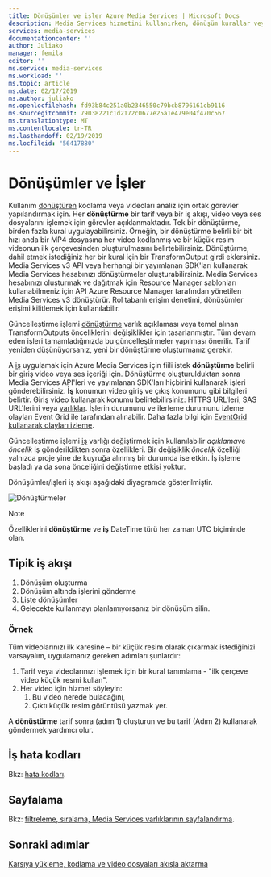 ```yaml
---
title: Dönüşümler ve işler Azure Media Services | Microsoft Docs
description: Media Services hizmetini kullanırken, dönüşüm kurallar veya videolarınızı işlemek için özellikleri tanımlamak için oluşturmanız gerekir. Bu makalede, dönüştürme nedir ve nasıl kullanılacağını hakkında genel bir bakış sağlar.
services: media-services
documentationcenter: ''
author: Juliako
manager: femila
editor: ''
ms.service: media-services
ms.workload: ''
ms.topic: article
ms.date: 02/17/2019
ms.author: juliako
ms.openlocfilehash: fd93b84c251a0b2346550c79bcb8796161cb9116
ms.sourcegitcommit: 79038221c1d2172c0677e25a1e479e04f470c567
ms.translationtype: MT
ms.contentlocale: tr-TR
ms.lasthandoff: 02/19/2019
ms.locfileid: "56417880"
---
```

# <a name="transforms-and-jobs"></a>Dönüşümler ve İşler
 
Kullanım [dönüştüren](https://docs.microsoft.com/rest/api/media/transforms) kodlama veya videoları analiz için ortak görevler yapılandırmak için. Her **dönüştürme** bir tarif veya bir iş akışı, video veya ses dosyalarını işlemek için görevler açıklanmaktadır. Tek bir dönüştürme, birden fazla kural uygulayabilirsiniz. Örneğin, bir dönüştürme belirli bir bit hızı anda bir MP4 dosyasına her video kodlanmış ve bir küçük resim videonun ilk çerçevesinden oluşturulmasını belirtebilirsiniz. Dönüştürme, dahil etmek istediğiniz her bir kural için bir TransformOutput girdi eklersiniz. Media Services v3 API veya herhangi bir yayımlanan SDK'ları kullanarak Media Services hesabınızı dönüştürmeler oluşturabilirsiniz. Media Services hesabınızı oluşturmak ve dağıtmak için Resource Manager şablonları kullanabilmeniz için API Azure Resource Manager tarafından yönetilen Media Services v3 dönüştürür. Rol tabanlı erişim denetimi, dönüşümler erişimi kilitlemek için kullanılabilir.

Güncelleştirme işlemi [dönüştürme](https://docs.microsoft.com/rest/api/media/transforms) varlık açıklaması veya temel alınan TransformOutputs önceliklerini değişiklikler için tasarlanmıştır. Tüm devam eden işleri tamamladığınızda bu güncelleştirmeler yapılması önerilir. Tarif yeniden düşünüyorsanız, yeni bir dönüştürme oluşturmanız gerekir.

A [iş](https://docs.microsoft.com/rest/api/media/jobs) uygulamak için Azure Media Services için fiili istek **dönüştürme** belirli bir giriş video veya ses içeriği için. Dönüştürme oluşturulduktan sonra Media Services API'leri ve yayımlanan SDK'ları hiçbirini kullanarak işleri gönderebilirsiniz. **İş** konumun video giriş ve çıkış konumunu gibi bilgileri belirtir. Giriş video kullanarak konumu belirtebilirsiniz: HTTPS URL'leri, SAS URL'lerini veya [varlıklar](https://docs.microsoft.com/rest/api/media/assets). İşlerin durumunu ve ilerleme durumunu izleme olayları Event Grid ile tarafından alınabilir. Daha fazla bilgi için [EventGrid kullanarak olayları izleme](job-state-events-cli-how-to.md).

Güncelleştirme işlemi [iş](https://docs.microsoft.com/rest/api/media/jobs) varlığı değiştirmek için kullanılabilir *açıklama*ve *öncelik* iş gönderildikten sonra özellikleri. Bir değişiklik *öncelik* özelliği yalnızca proje yine de kuyruğa alınmış bir durumda ise etkin. İş işleme başladı ya da sona önceliğini değiştirme etkisi yoktur.

Dönüşümler/işleri iş akışı aşağıdaki diyagramda gösterilmiştir.

![Dönüştürmeler](./media/encoding/transforms-jobs.png)

> [!NOTE]
> Özelliklerini **dönüştürme** ve **iş** DateTime türü her zaman UTC biçiminde olan.

## <a name="typical-workflow"></a>Tipik iş akışı

1. Dönüşüm oluşturma 
2. Dönüşüm altında işlerini gönderme 
3. Liste dönüşümler 
4. Gelecekte kullanmayı planlamıyorsanız bir dönüşüm silin. 

### <a name="example"></a>Örnek

Tüm videolarınızı ilk karesine – bir küçük resim olarak çıkarmak istediğinizi varsayalım, uygulamanız gereken adımları şunlardır: 

1. Tarif veya videolarınızı işlemek için bir kural tanımlama - "ilk çerçeve video küçük resmi kullan". 
2. Her video için hizmet söyleyin: 
    1. Bu video nerede bulacağını,  
    2. Çıktı küçük resim görüntüsü yazmak yer. 

A **dönüştürme** tarif sonra (adım 1) oluşturun ve bu tarif (Adım 2) kullanarak göndermek yardımcı olur.

## <a name="job-error-codes"></a>İş hata kodları

Bkz: [hata kodları](https://docs.microsoft.com/rest/api/media/jobs/get#joberrorcode).

## <a name="paging"></a>Sayfalama

Bkz: [filtreleme, sıralama, Media Services varlıklarının sayfalandırma](entities-overview.md).

## <a name="next-steps"></a>Sonraki adımlar

[Karşıya yükleme, kodlama ve video dosyaları akışla aktarma](stream-files-tutorial-with-api.md)
